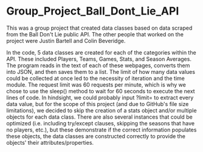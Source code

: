 # Group_Project_Ball_Dont_Lie_API

This was a group project that created data classes based on data scraped from the Ball Don't Lie public API. The other people that worked on the project were Justin Bartell and Colin Beveridge.

In the code, 5 data classes are created for each of the categories within the API. These included Players, Teams, Games, Stats, and Season Averages. The program reads in the text of each of these webpages, converts them into JSON, and then saves them to a list. The limit of how many data values could be collected at once led to the necessity of iteration and the time module. The request limit was 60 requests per minute, which is why we chose to use the sleep() method to wait for 60 seconds to execute the next lines of code. In hindsight, we could probably input ?limit= to extract every data value, but for the scope of this project (and due to GitHub's file size limitations), we decided to skip the creation of a stats object and/or multiple objects for each data class. There are also several instances that could be optimized (i.e. including try/except clauses, skipping the seasons that have no players, etc.), but these demonstrate if the correct information populates these objects, the data classes are constructed correctly to provide the objects' their attributes/properties.
